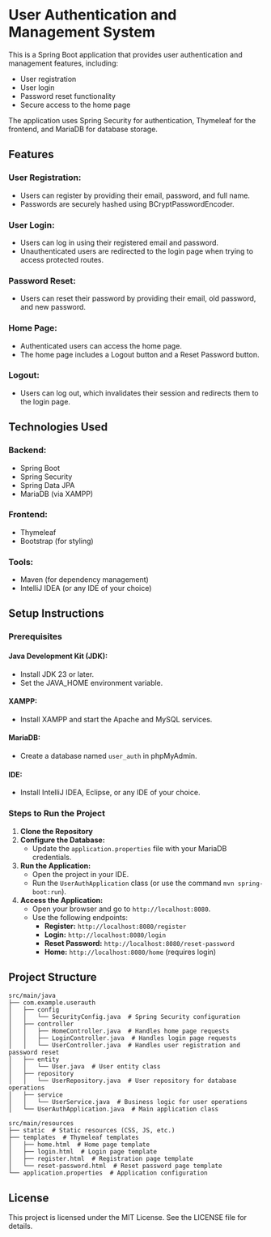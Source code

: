# User Authentication and Management System

This is a Spring Boot application that provides user authentication and management features, including:

- User registration
- User login
- Password reset functionality
- Secure access to the home page

The application uses Spring Security for authentication, Thymeleaf for the frontend, and MariaDB for database storage.

## Features

### User Registration:
- Users can register by providing their email, password, and full name.
- Passwords are securely hashed using BCryptPasswordEncoder.

### User Login:
- Users can log in using their registered email and password.
- Unauthenticated users are redirected to the login page when trying to access protected routes.

### Password Reset:
- Users can reset their password by providing their email, old password, and new password.

### Home Page:
- Authenticated users can access the home page.
- The home page includes a Logout button and a Reset Password button.

### Logout:
- Users can log out, which invalidates their session and redirects them to the login page.

## Technologies Used

### Backend:
- Spring Boot
- Spring Security
- Spring Data JPA
- MariaDB (via XAMPP)

### Frontend:
- Thymeleaf
- Bootstrap (for styling)

### Tools:
- Maven (for dependency management)
- IntelliJ IDEA (or any IDE of your choice)

## Setup Instructions

### Prerequisites

#### Java Development Kit (JDK):
- Install JDK 23 or later.
- Set the JAVA_HOME environment variable.

#### XAMPP:
- Install XAMPP and start the Apache and MySQL services.

#### MariaDB:
- Create a database named `user_auth` in phpMyAdmin.

#### IDE:
- Install IntelliJ IDEA, Eclipse, or any IDE of your choice.

### Steps to Run the Project

1. **Clone the Repository**
2. **Configure the Database:**
   - Update the `application.properties` file with your MariaDB credentials.
3. **Run the Application:**
   - Open the project in your IDE.
   - Run the `UserAuthApplication` class (or use the command `mvn spring-boot:run`).
4. **Access the Application:**
   - Open your browser and go to `http://localhost:8080`.
   - Use the following endpoints:
     - **Register:** `http://localhost:8080/register`
     - **Login:** `http://localhost:8080/login`
     - **Reset Password:** `http://localhost:8080/reset-password`
     - **Home:** `http://localhost:8080/home` (requires login)

## Project Structure

```
src/main/java
├── com.example.userauth
│   ├── config
│   │   └── SecurityConfig.java  # Spring Security configuration
│   ├── controller
│   │   ├── HomeController.java  # Handles home page requests
│   │   ├── LoginController.java  # Handles login page requests
│   │   └── UserController.java  # Handles user registration and password reset
│   ├── entity
│   │   └── User.java  # User entity class
│   ├── repository
│   │   └── UserRepository.java  # User repository for database operations
│   ├── service
│   │   └── UserService.java  # Business logic for user operations
│   └── UserAuthApplication.java  # Main application class

src/main/resources
├── static  # Static resources (CSS, JS, etc.)
├── templates  # Thymeleaf templates
│   ├── home.html  # Home page template
│   ├── login.html  # Login page template
│   ├── register.html  # Registration page template
│   └── reset-password.html  # Reset password page template
└── application.properties  # Application configuration
```

## License

This project is licensed under the MIT License. See the LICENSE file for details.

